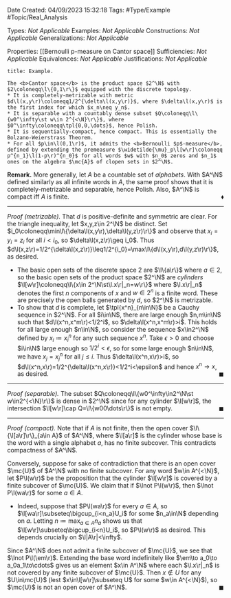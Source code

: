 <div class="topSpace"></div>

Date Created: 04/09/2023 15:32:18
Tags: #Type/Example #Topic/Real_Analysis

Types: <i>Not Applicable</i>
Examples: <i>Not Applicable</i>
Constructions: <i>Not Applicable</i>
Generalizations: <i>Not Applicable</i>

Properties: [[Bernoulli p-measure on Cantor space]]
Sufficiencies: <i>Not Applicable</i>
Equivalences: <i>Not Applicable</i>
Justifications: <i>Not Applicable</i>

``` ad-Example
title: Example.

The <b>Cantor space</b> is the product space $2^\N$ with $2\coloneqq\l\{0,1\r\}$ equipped with the discrete topology.
* It is completely-metrizable with metric $d\l(x,y\r)\coloneqq1/2^{\delta\l(x,y\r)}$, where $\delta\l(x,y\r)$ is the first index for which $x_n\neq y_n$.
* It is separable with a countably dense subset $Q\coloneqq\l\{w0^\infty\st w\in 2^{<\N}\r\}$, where $0^\infty\coloneqq\tpl{0,0,\dots}$, hence Polish.
* It is sequentially-compact, hence compact. This is essentially the Bolzano-Weierstrass Theorem.
* For all $p\in\l(0,1\r)$, it admits the <b>Bernoulli $p$-measure</b>, defined by extending the premeasure $\widetilde{\mu}_p\l[w\r]\coloneqq p^{n_1}\l(1-p\r)^{n_0}$ for all words $w$ with $n_0$ zeros and $n_1$ ones on the algebra $\mc{A}$ of clopen sets in $2^\N$.

```

<b>Remark.</b> More generally, let $A$ be a countable set of <i>alphabets</i>. With $A^\N$ defined similarly as all infinite words in $A$, the same proof shows that it is completely-metrizable and separable, hence Polish. Also, $A^\N$ is compact iff $A$ is finite.<span style="float:right;">$\blacklozenge$</span>

---

<i>Proof (metrizable).</i> That $d$ is positive-definite and symmetric are clear. For the triangle inequality, let $x,y,z\in 2^\N$ be distinct. Set $i_0\coloneqq\min\l\{\delta\l(x,y\r),\delta\l(y,z\r)\r\}$ and observe that $x_i=y_i=z_i$ for all $i<i_0$, so $\delta\l(x,z\r)\geq i_0$. Thus $d\l(x,z\r)=1/2^{\delta\l(x,z\r)}\leq1/2^{i_0}=\max\l\{d\l(x,y\r),d\l(y,z\r)\r\}$, as desired.
* The basic open sets of the discrete space $2$ are $\l\{a\r\}$ where $a\in2$, so the basic open sets of the product space $2^\N$ are <i>cylinders</i> $\l[w\r]\coloneqq\l\{x\in 2^\N\st\l.x\r|_n=w\r\}$ where $\l.x\r|_n$ denotes the first $n$ components of $x$ and $w\in2^n$ is a finite word. These are precisely the open balls generated by $d$, so $2^\N$ is metrizable.
* To show that $d$ is complete, let $\tpl{x^n}_{n\in\N}$ be a Cauchy sequence in $2^\N$. For all $i\in\N$, there are large enough $n,m\in\N$ such that $d\l(x^n,x^m\r)<1/2^i$, so $\delta\l(x^n,x^m\r)>i$. This holds for all large enough $n\in\N$, so consider the sequence $x\in2^\N$ defined by $x_i\coloneqq x^n_i$ for any such sequence $x^n$. Take $\epsilon>0$ and choose $i\in\N$ large enough so $1/2^i<\epsilon$, so for some large enough $n\in\N$, we have $x_j=x^n_j$ for all $j\leq i$. Thus $\delta\l(x^n,x\r)>i$, so $d\l(x^n,x\r)=1/2^{\delta\l(x^n,x\r)}<1/2^i<\epsilon$ and hence $x^n\to x$, as desired.<span style="float:right;">$\blacksquare$</span>

---

<i>Proof (separable).</i> The subset $Q\coloneqq\l\{w0^\infty\in2^\N\st w\in2^{<\N}\r\}$ is dense in $2^\N$ since for any cylinder $\l[w\r]$, the intersection $\l[w\r]\cap Q=\l\{w00\dots\r\}$ is not empty.<span style="float:right;">$\blacksquare$</span>

---

<i>Proof (compact).</i> Note that if $A$ is not finite, then the open cover $\l\{\l[a\r]\r\}_{a\in A}$ of $A^\N$, where $\l[a\r]$ is the cylinder whose base is the word with a single alphabet $a$, has no finite subcover. This contradicts compactness of $A^\N$.

Conversely, suppose for sake of contradiction that there is an open cover $\mc{U}$ of $A^\N$ with no finite subcover. For any word $w\in A^{<\N}$, let $P\l(w\r)$ be the proposition that the cylinder $\l[w\r]$ is covered by a finite subcover of $\mc{U}$. We claim that if $\lnot P\l(w\r)$, then $\lnot P\l(wa\r)$ for some $a\in A$.
* Indeed, suppose that $P\l(wa\r)$ for every $a\in A$, so $\l[wa\r]\subseteq\bigcup_{i<n_a}U_i$ for some $n_a\in\N$ depending on $a$. Letting $n\coloneqq\max_{a\in A}n_a$ shows us that $\l[w\r]\subseteq\bigcup_{i<n}U_i$, so $P\l(w\r)$ as desired. This depends crucially on $\l|A\r|<\infty$.

Since $A^\N$ does not admit a finite subcover of $\mc{U}$, we see that $\lnot P\l(\em\r)$. Extending the base word indefinitely like $\em\to a_0\to a_0a_1\to\cdots$ gives us an element $x\in A^\N$ where each $\l.x\r|_n$ is not covered by any finite subcover of $\mc{U}$. Then $x\not\in U$ for any $U\in\mc{U}$ (lest $x\in\l[w\r]\subseteq U$ for some $w\in A^{<\N}$), so $\mc{U}$ is not an open cover of $A^\N$.<span style="float:right;">$\blacksquare$</span>
